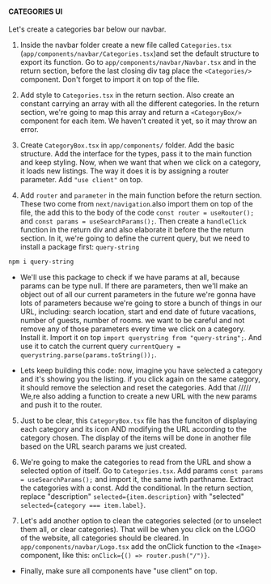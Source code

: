 #### CATEGORIES UI

Let's create a categories bar below our navbar.

1. Inside the navbar folder create a new file called `Categories.tsx` (`app/components/navbar/Categories.tsx`)and set the default structure to export its function. Go to `app/components/navbar/Navbar.tsx` and in the return section, before the last closing div tag place the `<Categories/>` component. Don't forget to import it on top of the file.

2. Add style to `Categories.tsx` in the return section. Also create an constant carrying an array with all the different categories. In the return section, we're going to map this array and return a `<CategoryBox/>` component for each item. We haven't created it yet, so it may throw an error.

3. Create `CategoryBox.tsx` in `app/components/` folder. Add the basic structure. Add the interface for the types, pass it to the main function and keep styling. Now, when we want that when we click on a category, it loads new listings. The way it does it is by assigning a router parameter. Add `"use client"` on top.

4. Add `router` and `parameter` in the main function before the return section. These two come from `next/navigation`.also import them on top of the file, the add this to the body of the code `const router = useRouter();` and `const params = useSearchParams();`. Then create a `handleClick` function in the return div and also elaborate it before the the return section. In it, we're going to define the current query, but we need to install a package first: `query-string`

```sh
npm i query-string
```

-   We'll use this package to check if we have params at all, because params can be type null. If there are parameters, then we'll make an object out of all our current parameters in the future we're gonna have lots of parameters because we're going to store a bunch of things in our URL, including: search location, start and end date of future vacations, number of guests, number of rooms. we want to be careful and not remove any of those parameters every time we click on a category. Install it. Import it on top `import querystring from "query-string";`. And use it to catch the current query `currentQuery = querystring.parse(params.toString());`.

-   Lets keep building this code: now, imagine you have selected a category and it's showing you the listing. if you click again on the same category, it should remove the selection and reset the categories. Add that ///// We,re also adding a function to create a new URL with the new params and push it to the router.

5. Just to be clear, this `CategoryBox.tsx` file has the funciton of displaying each category and its icon AND modifying the URL according to the category chosen. The display of the items will be done in another file based on the URL search params we just created.

6. We're going to make the categories to read from the URL and show a selected option of itself. Go to `Categories.tsx`. Add params `const params = useSearchParams();` and import it, the same iwth parthname. Extract the categories with a const. Add the conditional. In the return section, replace "description" `selected={item.description}` with "selected" `selected={category === item.label}`.

7. Let's add another option to clean the categories selected (or to unselect them all, or clear categories). That will be when you click on the LOGO of the website, all categories should be cleared. In `app/components/navbar/Logo.tsx` add the onClick function to the `<Image>` component, like this: `onClick={() => router.push("/")}`.

-   Finally, make sure all components have "use client" on top.

